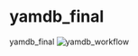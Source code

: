 # yamdb_final
yamdb_final
![yamdb_workflow](https://github.com/sugunos/yamdb_final/blob/master/.github/workflows/yamdb_workflow.yml/badge.svg)